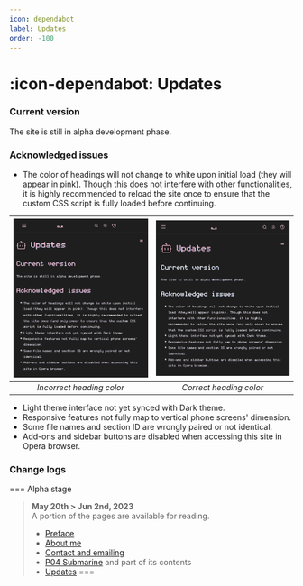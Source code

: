 ```yaml
---
icon: dependabot
label: Updates
order: -100
---
```

# :icon-dependabot: Updates

### Current version
The site is still in alpha development phase.

### Acknowledged issues
- The color of headings will not change to white upon initial load (they will appear in pink). Though this does not interfere with other functionalities, it is highly recommended to reload the site once to ensure that the custom CSS script is fully loaded before continuing.

![](/media/heading2.png)  | ![](/media/heading1.png) 
:---: | :---:
*Incorrect heading color* | *Correct heading color* 

- Light theme interface not yet synced with Dark theme.
- Responsive features not fully map to vertical phone screens' dimension.
- Some file names and section ID are wrongly paired or not identical.
- Add-ons and sidebar buttons are disabled when accessing this site in Opera browser.

### Change logs
=== Alpha stage
> **May 20th > Jun 2nd, 2023**\
A portion of the pages are available for reading.
> - [Preface](/README.md)
> - [About me](/about-me.md)
> - [Contact and emailing](/contacts.md)
> - [P04 Submarine](/projects/P04-submarine.md) and part of its contents
> - [Updates](/updates.md)
===